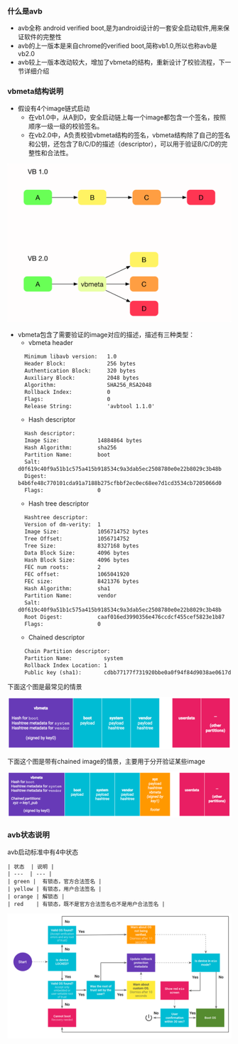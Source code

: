 ### 什么是avb
* avb全称 android verified boot,是为android设计的一套安全启动软件,用来保证软件的完整性
* avb的上一版本是来自chrome的verified boot,简称vb1.0,所以也称avb是vb2.0
* avb较上一版本改动较大，增加了vbmeta的结构，重新设计了校验流程，下一节详细介绍

### vbmeta结构说明
* 假设有4个image链式启动
    * 在vb1.0中，从A到D，安全启动链上每一个image都包含一个签名，按照顺序一级一级的校验签名。
    * 在vb2.0中，A负责校验vbmeta结构的签名，vbmeta结构除了自己的签名和公钥，还包含了B/C/D的描述（descriptor），可以用于验证B/C/D的完整性和合法性。

![vb 1.0 vs vb 2.0](images/v1_vs_v2.png)

* vbmeta包含了需要验证的image对应的描述，描述有三种类型：
    * vbmeta header
    ```
      Minimum libavb version:   1.0
      Header Block:             256 bytes
      Authentication Block:     320 bytes
      Auxiliary Block:          2048 bytes
      Algorithm:                SHA256_RSA2048
      Rollback Index:           0
      Flags:                    0
      Release String:           'avbtool 1.1.0'
    ```
    * Hash descriptor
    ```
      Hash descriptor:
      Image Size:            14884864 bytes
      Hash Algorithm:        sha256
      Partition Name:        boot
      Salt:                  d0f619c40f9a51b1c575a415b918534c9a3dab5ec2508780e0e22b8029c3b48b
      Digest:                b4b6fe48c770101cda91a7188b275cfbbf2ec0ec68ee7d1cd3534cb7205066d0
      Flags:                 0
    ```
    * Hash tree descriptor
    ```
      Hashtree descriptor:
      Version of dm-verity:  1
      Image Size:            1056714752 bytes
      Tree Offset:           1056714752
      Tree Size:             8327168 bytes
      Data Block Size:       4096 bytes
      Hash Block Size:       4096 bytes
      FEC num roots:         2
      FEC offset:            1065041920
      FEC size:              8421376 bytes
      Hash Algorithm:        sha1
      Partition Name:        vendor
      Salt:                  d0f619c40f9a51b1c575a415b918534c9a3dab5ec2508780e0e22b8029c3b48b
      Root Digest:           caaf016ed3990356e476ccdcf455cef5823e1b87
      Flags:                 0
    ```
    * Chained descriptor
    ```
      Chain Partition descriptor:
      Partition Name:          system
      Rollback Index Location: 1
      Public key (sha1):       cdbb77177f731920bbe0a0f94f84d9038ae0617d
    ```

下面这个图是最常见的情景

![avb vbmeta struct](images/vbmeta_struct.png)

下面这个图是带有chained image的情景，主要用于分开验证某些image

![avb vbmeta struct with chained](images/vbmeta_struct_chain.png)

### avb状态说明
avb启动标准中有4中状态

    | 状态  | 说明 |
    | ---  | --- |
    | green |  有锁态，官方合法签名 |
    | yellow | 有锁态，用户合法签名 |
    | orange | 解锁态 |
    | red    | 有锁态，既不是官方合法签名也不是用户合法签名 |

![avb state](images/verified-boot-flow.png)
